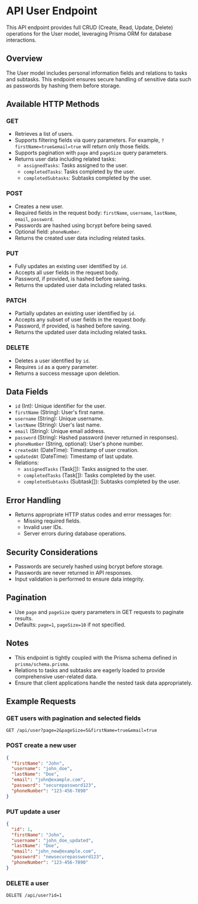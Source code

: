 # API User Endpoint

This API endpoint provides full CRUD (Create, Read, Update, Delete) operations for the User model, leveraging Prisma ORM for database interactions.

## Overview

The User model includes personal information fields and relations to tasks and subtasks. This endpoint ensures secure handling of sensitive data such as passwords by hashing them before storage.

## Available HTTP Methods

### GET

- Retrieves a list of users.
- Supports filtering fields via query parameters. For example, `?firstName=true&email=true` will return only those fields.
- Supports pagination with `page` and `pageSize` query parameters.
- Returns user data including related tasks:
  - `assignedTasks`: Tasks assigned to the user.
  - `completedTasks`: Tasks completed by the user.
  - `completedSubtasks`: Subtasks completed by the user.

### POST

- Creates a new user.
- Required fields in the request body: `firstName`, `username`, `lastName`, `email`, `password`.
- Passwords are hashed using bcrypt before being saved.
- Optional field: `phoneNumber`.
- Returns the created user data including related tasks.

### PUT

- Fully updates an existing user identified by `id`.
- Accepts all user fields in the request body.
- Password, if provided, is hashed before saving.
- Returns the updated user data including related tasks.

### PATCH

- Partially updates an existing user identified by `id`.
- Accepts any subset of user fields in the request body.
- Password, if provided, is hashed before saving.
- Returns the updated user data including related tasks.

### DELETE

- Deletes a user identified by `id`.
- Requires `id` as a query parameter.
- Returns a success message upon deletion.

## Data Fields

- `id` (Int): Unique identifier for the user.
- `firstName` (String): User's first name.
- `username` (String): Unique username.
- `lastName` (String): User's last name.
- `email` (String): Unique email address.
- `password` (String): Hashed password (never returned in responses).
- `phoneNumber` (String, optional): User's phone number.
- `createdAt` (DateTime): Timestamp of user creation.
- `updatedAt` (DateTime): Timestamp of last update.
- Relations:
  - `assignedTasks` (Task[]): Tasks assigned to the user.
  - `completedTasks` (Task[]): Tasks completed by the user.
  - `completedSubtasks` (Subtask[]): Subtasks completed by the user.

## Error Handling

- Returns appropriate HTTP status codes and error messages for:
  - Missing required fields.
  - Invalid user IDs.
  - Server errors during database operations.

## Security Considerations

- Passwords are securely hashed using bcrypt before storage.
- Passwords are never returned in API responses.
- Input validation is performed to ensure data integrity.

## Pagination

- Use `page` and `pageSize` query parameters in GET requests to paginate results.
- Defaults: `page=1`, `pageSize=10` if not specified.

## Notes

- This endpoint is tightly coupled with the Prisma schema defined in `prisma/schema.prisma`.
- Relations to tasks and subtasks are eagerly loaded to provide comprehensive user-related data.
- Ensure that client applications handle the nested task data appropriately.

## Example Requests

### GET users with pagination and selected fields

```
GET /api/user?page=2&pageSize=5&firstName=true&email=true
```

### POST create a new user

```json
{
  "firstName": "John",
  "username": "john_doe",
  "lastName": "Doe",
  "email": "john@example.com",
  "password": "securepassword123",
  "phoneNumber": "123-456-7890"
}
```

### PUT update a user

```json
{
  "id": 1,
  "firstName": "John",
  "username": "john_doe_updated",
  "lastName": "Doe",
  "email": "john_new@example.com",
  "password": "newsecurepassword123",
  "phoneNumber": "123-456-7890"
}
```

### DELETE a user

```
DELETE /api/user?id=1

